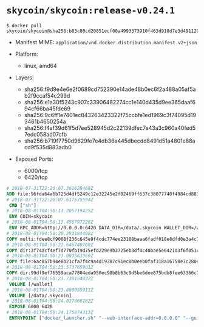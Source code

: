 # `skycoin/skycoin:release-v0.24.1`

```console
$ docker pull skycoin/skycoin@sha256:b83c80cd20851ecf00a4993373910f463d910d7e3d4911208347cc207c26144f
```

- Manifest MIME: `application/vnd.docker.distribution.manifest.v2+json`

- Platform: 
	- linux, amd64

- Layers:
	- sha256:f9d9e4e6e2f0689cd752390e14ade48b0ec6f2a488a05af5ab2f9ccaf54c299d
	- sha256:e1a30f5243c907c33906482274cc1e140d435d9ee365daaf694cf66ba45fde69
	- sha256:9c6ff1e7401ec843263423322f75ccbfe1ed1969c3f74095d193461b4650254a
	- sha256:f4af39d61f5d7ee528945d2c22139dfec7e43a3c960a40fed57edc058ad07cfb
	- sha256:b719f7750d9629fe7e4db36a445dbecdd8491d51a4801e88acd9f535d883adb0

- Exposed Ports:
	- 6000/tcp
	- 6420/tcp

```dockerfile
# 2018-07-31T22:20:07.361628468Z
ADD file:96fda64a6b725d4df5249c12e32245e2f02469ff637c38077740f4984cd883dd in / 
# 2018-07-31T22:20:07.617575594Z
 CMD ["sh"]
# 2018-08-01T04:50:13.205719425Z
 ENV COIN=skycoin
# 2018-08-01T04:50:13.456797226Z
 ENV RPC_ADDR=http://0.0.0.0:6420 DATA_DIR=/data/.skycoin WALLET_DIR=/wallet USE_CSRF=1 WALLET_NAME=.wlt
# 2018-08-01T04:50:20.393184498Z
COPY multi:fdee8cf9008f236c645e9f4cdc774ee23108baaa6fadf018e8dfd0e3a4c747dd in /usr/bin/ 
# 2018-08-01T04:50:22.646740768Z
COPY dir:3f74acf4ef7d770fb19d75efd229e9b3725eb3df4c40bae5e6421d3f6f051c64 in /usr/local/skycoin/src/gui/static 
# 2018-08-01T04:50:23.093563369Z
COPY file:6ac857b94e8b21cfa7f4c9a4d19387c91ec0b0eeb0faf318a16758e7c280e791 in /usr/local/bin/docker_launcher.sh 
# 2018-08-01T04:50:23.573765901Z
COPY dir:99df9ef76559aca77804eda950ec98b8b63c9d5be6dee875bdb8fee63366c792 in /etc/ssl/certs 
# 2018-08-01T04:50:23.730154032Z
 VOLUME [/wallet]
# 2018-08-01T04:50:23.880055911Z
 VOLUME [/data/.skycoin]
# 2018-08-01T04:50:24.027066162Z
 EXPOSE 6000 6420
# 2018-08-01T04:50:24.175874313Z
 ENTRYPOINT ["docker_launcher.sh" "--web-interface-addr=0.0.0.0" "--gui-dir=/usr/local/skycoin/src/gui/static"]
```


